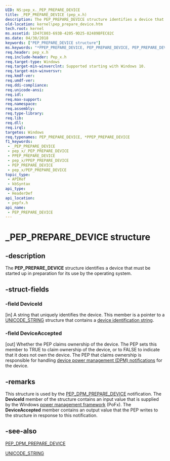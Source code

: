 ```yaml
---
UID: NS:pep_x._PEP_PREPARE_DEVICE
title: _PEP_PREPARE_DEVICE (pep_x.h)
description: The PEP_PREPARE_DEVICE structure identifies a device that must be started up in preparation for its use by the operating system.
old-location: kernel\pep_prepare_device.htm
tech.root: kernel
ms.assetid: 1D47C803-693B-4205-9D25-82489BFEC82C
ms.date: 04/30/2018
keywords: ["PEP_PREPARE_DEVICE structure"]
ms.keywords: "*PPEP_PREPARE_DEVICE, PEP_PREPARE_DEVICE, PEP_PREPARE_DEVICE structure [Kernel-Mode Driver Architecture], PPEP_PREPARE_DEVICE, PPEP_PREPARE_DEVICE structure pointer [Kernel-Mode Driver Architecture], _PEP_PREPARE_DEVICE, kernel.pep_prepare_device, pepfx/PEP_PREPARE_DEVICE, pepfx/PPEP_PREPARE_DEVICE"
req.header: pep_x.h
req.include-header: Pep_x.h
req.target-type: Windows
req.target-min-winverclnt: Supported starting with Windows 10.
req.target-min-winversvr: 
req.kmdf-ver: 
req.umdf-ver: 
req.ddi-compliance: 
req.unicode-ansi: 
req.idl: 
req.max-support: 
req.namespace: 
req.assembly: 
req.type-library: 
req.lib: 
req.dll: 
req.irql: 
targetos: Windows
req.typenames: PEP_PREPARE_DEVICE, *PPEP_PREPARE_DEVICE
f1_keywords:
 - _PEP_PREPARE_DEVICE
 - pep_x/_PEP_PREPARE_DEVICE
 - PPEP_PREPARE_DEVICE
 - pep_x/PPEP_PREPARE_DEVICE
 - PEP_PREPARE_DEVICE
 - pep_x/PEP_PREPARE_DEVICE
topic_type:
 - APIRef
 - kbSyntax
api_type:
 - HeaderDef
api_location:
 - pepfx.h
api_name:
 - PEP_PREPARE_DEVICE
---
```


# _PEP_PREPARE_DEVICE structure


## -description

The <b>PEP_PREPARE_DEVICE</b> structure identifies a device that must be started up in preparation for its use by the operating system.

## -struct-fields

### -field DeviceId

[in] A string that uniquely identifies the device. This member is a pointer to a <a href="https://docs.microsoft.com/windows/win32/api/ntdef/ns-ntdef-_unicode_string">UNICODE_STRING</a> structure that contains a <a href="https://docs.microsoft.com/windows-hardware/drivers/install/device-identification-strings">device identification string</a>.

### -field DeviceAccepted

[out] Whether the PEP claims ownership of the device. The PEP sets this member to TRUE to claim ownership of the device, or to FALSE to indicate that it does not own the device. The PEP that claims ownership is responsible for handling <a href="https://docs.microsoft.com/windows-hardware/drivers/ddi/index">device power management (DPM) notifications</a> for the device.

## -remarks

This structure is used by the <a href="https://docs.microsoft.com/windows-hardware/drivers/ddi/pepfx/ns-pepfx-_pep_prepare_device">PEP_DPM_PREPARE_DEVICE</a> notification. The <b>DeviceId</b> member of the structure contains an input value that is supplied by the Windows <a href="https://docs.microsoft.com/windows-hardware/drivers/kernel/overview-of-the-power-management-framework">power management framework</a> (PoFx). The <b>DeviceAccepted</b> member contains an output value that the PEP writes to the structure in response to this notification.

## -see-also

<a href="https://docs.microsoft.com/windows-hardware/drivers/ddi/pepfx/ns-pepfx-_pep_prepare_device">PEP_DPM_PREPARE_DEVICE</a>



<a href="https://docs.microsoft.com/windows/win32/api/ntdef/ns-ntdef-_unicode_string">UNICODE_STRING</a>

